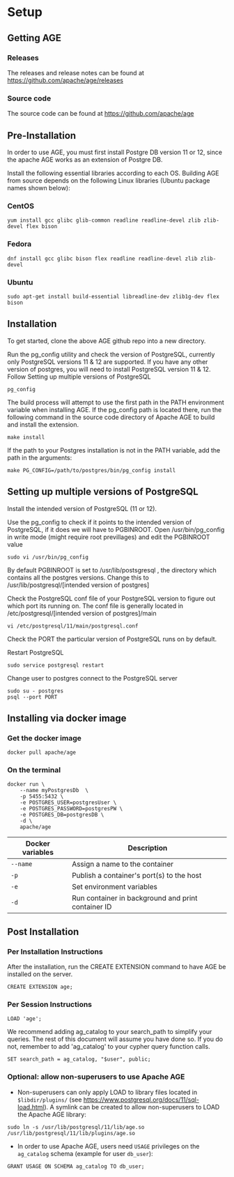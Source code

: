 # Setup

## Getting AGE

### Releases

The releases and release notes can be found at <https://github.com/apache/age/releases>

### Source code

The source code can be found at <https://github.com/apache/age>

## Pre-Installation

In order to use AGE, you must first install Postgre DB version 11 or 12, since the apache AGE works as an extension of Postgre DB.

Install the following essential libraries according to each OS.
Building AGE from source depends on the following Linux libraries (Ubuntu package names shown below):

### CentOS

```console
yum install gcc glibc glib-common readline readline-devel zlib zlib-devel flex bison
```

### Fedora

```console
dnf install gcc glibc bison flex readline readline-devel zlib zlib-devel
```

### Ubuntu

```console
sudo apt-get install build-essential libreadline-dev zlib1g-dev flex bison
```

## Installation

To get started, clone the above AGE github repo into a new directory.

Run the pg_config utility and check the version of PostgreSQL, currently only PostgreSQL versions 11 & 12 are supported. If you have any other version of postgres, you will need to install PostgreSQL version 11 & 12. Follow Setting up multiple versions of PostgreSQL
```console
pg_config
```

The build process will attempt to use the first path in the PATH environment variable when installing AGE. If the pg_config path is located there, run the following command in the source code directory of Apache AGE to build and install the extension.

```console
make install
```

If the path to your Postgres installation is not in the PATH variable, add the path in the arguments:

```console
make PG_CONFIG=/path/to/postgres/bin/pg_config install
```

## Setting up multiple versions of PostgreSQL

Install the intended version of PostgreSQL (11 or 12).

Use the pg_config to check if it points to the intended version of PostgreSQL, if it does we will have to PGBINROOT. Open /usr/bin/pg_config in write mode (might require root previllages) and edit the PGBINROOT value

```console
sudo vi /usr/bin/pg_config
```

By default PGBINROOT is set to /usr/lib/postsgresql , the directory which contains all the postgres versions. Change this to /usr/lib/postgresql/[intended version of postgres]

Check the PostgreSQL conf file of your PostgreSQL version to figure out which port its running on.
The conf file is generally located in /etc/postgresql/[intended version of postgres]/main

```console
vi /etc/postgresql/11/main/postgresql.conf
```

Check the PORT the particular version of PostgreSQL runs on by default.

Restart PostgreSQL

```console
sudo service postgresql restart
```
Change user to postgres connect to the PostgreSQL server

```console
sudo su - postgres
psql --port PORT
```



## Installing via docker image

### Get the docker image

```shell
docker pull apache/age
```

### On the terminal

```shell
docker run \
    --name myPostgresDb  \
    -p 5455:5432 \
    -e POSTGRES_USER=postgresUser \
    -e POSTGRES_PASSWORD=postgresPW \
    -e POSTGRES_DB=postgresDB \
    -d \
    apache/age
```



| Docker variables | Description                                        |
| ---------------- | -------------------------------------------------- |
| `--name `        | Assign a name to the container                     |
| `-p`             | Publish a container's port(s) to the host          |
| `-e`             | Set environment variables                          |
| `-d`             | Run container in background and print container ID |



## Post Installation

### Per Installation Instructions

After the installation, run the CREATE EXTENSION command to have AGE be installed on the server.

```postgresql
CREATE EXTENSION age;
```

### Per Session Instructions

```postgresql
LOAD 'age';
```

We recommend adding ag_catalog to your search_path to simplify your queries. The rest of this document will assume you have done so. If you do not, remember to add 'ag_catalog' to your cypher query function calls.

```postgresql
SET search_path = ag_catalog, "$user", public;
```

### Optional: allow non-superusers to use Apache AGE

* Non-superusers can only apply LOAD to library files located in `$libdir/plugins/` (see <https://www.postgresql.org/docs/11/sql-load.html>). A symlink can be created to allow non-superusers to LOAD the Apache AGE library:

```console
sudo ln -s /usr/lib/postgresql/11/lib/age.so /usr/lib/postgresql/11/lib/plugins/age.so
```

* In order to use Apache AGE, users need `USAGE` privileges on the `ag_catalog` schema (example for user `db_user`):

```postgresql
GRANT USAGE ON SCHEMA ag_catalog TO db_user;
```

